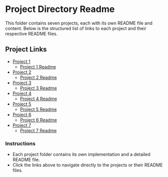 # Project Directory Readme

This folder contains seven projects, each with its own README file and content. Below is the structured list of links to each project and their respective README files.

## Project Links

- [Project 1](.\Project1)
  - [Project 1 Readme](.\Project1\README.md)
- [Project 2](.\Project2)
  - [Project 2 Readme](.\Project2\README.md)
- [Project 3](.\Project3)
  - [Project 3 Readme](.\Project3\README.md)
- [Project 4](.\Project4)
  - [Project 4 Readme](.\Project4\README.md)
- [Project 5](.\Project5)
  - [Project 5 Readme](.\Project5\README.md)
- [Project 6](.\Project6)
  - [Project 6 Readme](.\Project6\README.md)
- [Project 7](.\Project7)
  - [Project 7 Readme](.\Project7\README.md)

### Instructions
- Each project folder contains its own implementation and a detailed README file.
- Click the links above to navigate directly to the projects or their README files.

